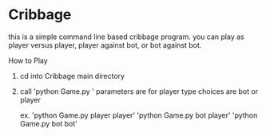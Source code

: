 # Cribbage

this is a simple command line based cribbage program.  you can play as player versus player, player against bot, or bot against bot.

How to Play

1.  cd into Cribbage main directory
2.  call 'python Game.py <choice> <choice>'
      parameters are for player type
      choices are bot or player
     
    ex. 'python Game.py player player'    'python Game.py bot player'      'python Game.py bot bot'

